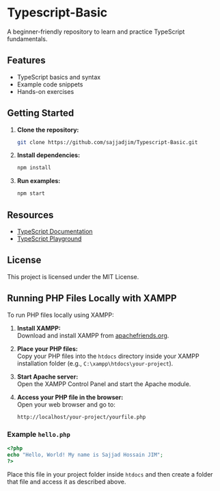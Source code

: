 # Typescript-Basic

A beginner-friendly repository to learn and practice TypeScript fundamentals.

## Features

- TypeScript basics and syntax
- Example code snippets
- Hands-on exercises

## Getting Started

1. **Clone the repository:**

    ```bash
    git clone https://github.com/sajjadjim/Typescript-Basic.git
    ```
2. **Install dependencies:**
    ```bash
    npm install
    ```
3. **Run examples:**
    ```bash
    npm start
    ```

## Resources

- [TypeScript Documentation](https://www.typescriptlang.org/docs/)
- [TypeScript Playground](https://www.typescriptlang.org/play)


## License

This project is licensed under the MIT License.


## Running PHP Files Locally with XAMPP

To run PHP files locally using XAMPP:

1. **Install XAMPP:**  
    Download and install XAMPP from [apachefriends.org](https://www.apachefriends.org/index.html).

2. **Place your PHP files:**  
    Copy your PHP files into the `htdocs` directory inside your XAMPP installation folder (e.g., `C:\xampp\htdocs\your-project`).

3. **Start Apache server:**  
    Open the XAMPP Control Panel and start the Apache module.

4. **Access your PHP file in the browser:**  
    Open your web browser and go to:  
    ```
    http://localhost/your-project/yourfile.php
    ```

### Example `hello.php`

```php
<?php
echo "Hello, World! My name is Sajjad Hossain JIM";
?>
```

Place this file in your project folder inside `htdocs` and then create a folder that file  and access it as described above.